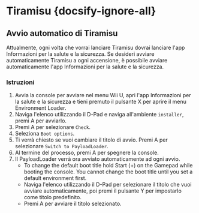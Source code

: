 # Tiramisu {docsify-ignore-all}

## Avvio automatico di Tiramisu

Attualmente, ogni volta che vorrai lanciare Tiramisu dovrai lanciare l'app Informazioni per la salute e la sicurezza. Se desideri avviare automaticamente Tiramisu a ogni accensione, è possibile avviare automaticamente l'app Informazioni per la salute e la sicurezza.

### Istruzioni

1. Avvia la console per avviare nel menu Wii U, apri l'app Informazioni per la salute e la sicurezza e tieni premuto il pulsante X per aprire il menu Environment Loader.
1. Naviga l'elenco utilizzando il D-Pad e naviga all'ambiente `installer`, premi A per avviarlo.
1. Premi A per selezionare `Check`.
1. Seleziona `Boot options`.
1. Ti verrà chiesto se vuoi cambiare il titolo di avvio. Premi A per selezionare `Switch to PayloadLoader`.
1. Al termine del processo, premi A per spegnere la console.
1. Il PayloadLoader verrà ora avviato automaticamente ad ogni avvio.
    - To change the default boot title hold Start (+) on the Gamepad while booting the console. You cannot change the boot title until you set a default environment first.
    - Naviga l'elenco utilizzando il D-Pad per selezionare il titolo che vuoi avviare automaticamente, poi premi il pulsante Y per impostarlo come titolo predefinito.
    - Premi A per avviare il titolo selezionato.

